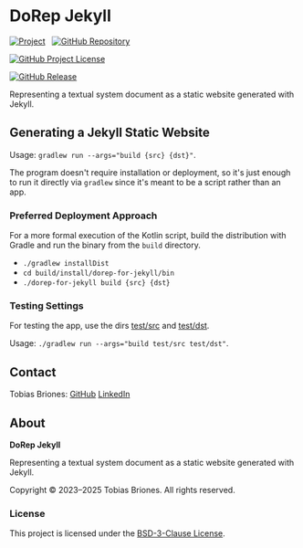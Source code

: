 <!-- Copyright (c) 2025 Tobias Briones. All rights reserved. -->
<!-- SPDX-License-Identifier: BSD-3-Clause -->
<!-- This file is part of https://github.com/texsydo/dorep-jekyll -->

# DoRep Jekyll

[![Project](https://mathswe-ops-services.tobiasbriones-dev.workers.dev/badge/project/texsydo)](https://tsd.math.software#dorep-jekyll)
&nbsp;
[![GitHub Repository](https://img.shields.io/static/v1?label=GITHUB&message=REPOSITORY&labelColor=555&color=0277bd&style=for-the-badge&logo=GITHUB)](https://github.com/texsydo/dorep-jekyll)

[![GitHub Project License](https://img.shields.io/github/license/texsydo/dorep-jekyll.svg?style=flat-square)](https://github.com/texsydo/dorep-jekyll/blob/main/LICENSE)

[![GitHub Release](https://mathswe-ops-services.tobiasbriones-dev.workers.dev/badge/version/github/texsydo/dorep-jekyll)](https://github.com/texsydo/dorep-jekyll/releases/latest)

Representing a textual system document as a static website generated with
Jekyll.

## Generating a Jekyll Static Website

Usage: `gradlew run --args="build {src} {dst}"`.

The program doesn't require installation or deployment, so it's just enough to
run it directly via `gradlew` since it's meant to be a script rather than an
app.

### Preferred Deployment Approach

For a more formal execution of the Kotlin script, build the distribution 
with Gradle and run the binary from the `build` directory.

- `./gradlew installDist`
- `cd build/install/dorep-for-jekyll/bin`
- `./dorep-for-jekyll build {src} {dst}`

### Testing Settings

For testing the app, use the dirs [test/src](test/src) and [test/dst](test/dst).

Usage: `./gradlew run --args="build test/src test/dst"`.

## Contact

Tobias Briones: [GitHub](https://github.com/tobiasbriones)
[LinkedIn](https://linkedin.com/in/tobiasbriones)

## About

**DoRep Jekyll**

Representing a textual system document as a static website generated with
Jekyll.

Copyright © 2023–2025 Tobias Briones. All rights reserved.

### License

This project is licensed under the
[BSD-3-Clause License](LICENSE).
